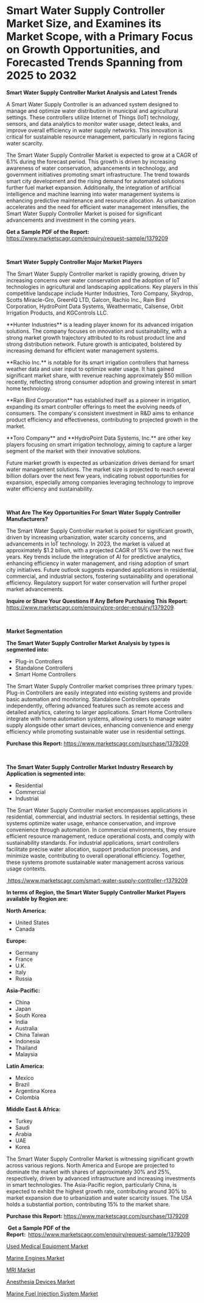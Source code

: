 <p><h1>Smart Water Supply Controller Market Size, and Examines its Market Scope, with a Primary Focus on Growth Opportunities, and Forecasted Trends Spanning from 2025 to 2032</h1></p><p><strong>Smart Water Supply Controller Market Analysis and Latest Trends</strong></p>
<p><p>A Smart Water Supply Controller is an advanced system designed to manage and optimize water distribution in municipal and agricultural settings. These controllers utilize Internet of Things (IoT) technology, sensors, and data analytics to monitor water usage, detect leaks, and improve overall efficiency in water supply networks. This innovation is critical for sustainable resource management, particularly in regions facing water scarcity.</p><p>The Smart Water Supply Controller Market is expected to grow at a CAGR of 6.1% during the forecast period. This growth is driven by increasing awareness of water conservation, advancements in technology, and government initiatives promoting smart infrastructure. The trend towards smart city development and the rising demand for automated solutions further fuel market expansion. Additionally, the integration of artificial intelligence and machine learning into water management systems is enhancing predictive maintenance and resource allocation. As urbanization accelerates and the need for efficient water management intensifies, the Smart Water Supply Controller Market is poised for significant advancements and investment in the coming years.</p></p>
<p><strong>Get a Sample PDF of the Report:&nbsp;</strong> <a href="https://www.marketscagr.com/enquiry/request-sample/1379209?utm_campaign=2012&utm_medium=2&utm_source=Github&utm_content=ia&utm_term=11042025&utm_id=smart-water-supply-controller">https://www.marketscagr.com/enquiry/request-sample/1379209</a></p>
<p>&nbsp;</p>
<p><strong>Smart Water Supply Controller Major Market Players</strong></p>
<p><p>The Smart Water Supply Controller market is rapidly growing, driven by increasing concerns over water conservation and the adoption of IoT technologies in agricultural and landscaping applications. Key players in this competitive landscape include Hunter Industries, Toro Company, Skydrop, Scotts Miracle-Gro, GreenIQ LTD, Galcon, Rachio Inc., Rain Bird Corporation, HydroPoint Data Systems, Weathermatic, Calsense, Orbit Irrigation Products, and KGControls LLC.</p><p>**Hunter Industries** is a leading player known for its advanced irrigation solutions. The company focuses on innovation and sustainability, with a strong market growth trajectory attributed to its robust product line and strong distribution network. Future growth is anticipated, bolstered by increasing demand for efficient water management systems.</p><p>**Rachio Inc.** is notable for its smart irrigation controllers that harness weather data and user input to optimize water usage. It has gained significant market share, with revenue reaching approximately $50 million recently, reflecting strong consumer adoption and growing interest in smart home technology.</p><p>**Rain Bird Corporation** has established itself as a pioneer in irrigation, expanding its smart controller offerings to meet the evolving needs of consumers. The company's consistent investment in R&D aims to enhance product efficiency and effectiveness, contributing to projected growth in the market.</p><p>**Toro Company** and **HydroPoint Data Systems, Inc.** are other key players focusing on smart irrigation technology, aiming to capture a larger segment of the market with their innovative solutions.</p><p>Future market growth is expected as urbanization drives demand for smart water management solutions. The market size is projected to reach several billion dollars over the next few years, indicating robust opportunities for expansion, especially among companies leveraging technology to improve water efficiency and sustainability.</p></p>
<p>&nbsp;</p>
<p><strong>What Are The Key Opportunities For Smart Water Supply Controller Manufacturers?</strong></p>
<p><p>The Smart Water Supply Controller market is poised for significant growth, driven by increasing urbanization, water scarcity concerns, and advancements in IoT technology. In 2023, the market is valued at approximately $1.2 billion, with a projected CAGR of 15% over the next five years. Key trends include the integration of AI for predictive analytics, enhancing efficiency in water management, and rising adoption of smart city initiatives. Future outlook suggests expanded applications in residential, commercial, and industrial sectors, fostering sustainability and operational efficiency. Regulatory support for water conservation will further propel market advancements.</p></p>
<p><strong>Inquire or Share Your Questions If Any Before Purchasing This Report:</strong> <a href="https://www.marketscagr.com/enquiry/pre-order-enquiry/1379209?utm_campaign=2012&utm_medium=2&utm_source=Github&utm_content=ia&utm_term=11042025&utm_id=smart-water-supply-controller">https://www.marketscagr.com/enquiry/pre-order-enquiry/1379209</a></p>
<p>&nbsp;</p>
<p><strong>Market Segmentation</strong></p>
<p><strong>The Smart Water Supply Controller Market Analysis by types is segmented into:</strong></p>
<p><ul><li>Plug-in Controllers</li><li>Standalone Controllers</li><li>Smart Home Controllers</li></ul></p>
<p><p>The Smart Water Supply Controller market comprises three primary types. Plug-in Controllers are easily integrated into existing systems and provide basic automation and monitoring. Standalone Controllers operate independently, offering advanced features such as remote access and detailed analytics, catering to larger applications. Smart Home Controllers integrate with home automation systems, allowing users to manage water supply alongside other smart devices, enhancing convenience and energy efficiency while promoting sustainable water use in residential settings.</p></p>
<p><strong>Purchase this Report:&nbsp;</strong><a href="https://www.marketscagr.com/purchase/1379209?utm_campaign=2012&utm_medium=2&utm_source=Github&utm_content=ia&utm_term=11042025&utm_id=smart-water-supply-controller">https://www.marketscagr.com/purchase/1379209</a></p>
<p>&nbsp;</p>
<p><strong>The Smart Water Supply Controller Market Industry Research by Application is segmented into:</strong></p>
<p><ul><li>Residential</li><li>Commercial</li><li>Industrial</li></ul></p>
<p><p>The Smart Water Supply Controller market encompasses applications in residential, commercial, and industrial sectors. In residential settings, these systems optimize water usage, enhance conservation, and improve convenience through automation. In commercial environments, they ensure efficient resource management, reduce operational costs, and comply with sustainability standards. For industrial applications, smart controllers facilitate precise water allocation, support production processes, and minimize waste, contributing to overall operational efficiency. Together, these systems promote sustainable water management across various usage contexts.</p></p>
<p><a href="https://www.marketscagr.com/smart-water-supply-controller-r1379209?utm_campaign=2012&utm_medium=2&utm_source=Github&utm_content=ia&utm_term=11042025&utm_id=smart-water-supply-controller">&nbsp;https://www.marketscagr.com/smart-water-supply-controller-r1379209</a></p>
<p><strong>In terms of Region, the Smart Water Supply Controller Market Players available by Region are:</strong></p>
<p>
    <p> <strong> North America: </strong>
        <ul>
            <li>United States</li>
            <li>Canada</li>
        </ul>
        </p> 
    <p> <strong> Europe: </strong>
        <ul>
            <li>Germany</li>
            <li>France</li>
            <li>U.K.</li>
            <li>Italy</li>
            <li>Russia</li>
        </ul>
        </p> 
    <p> <strong> Asia-Pacific: </strong>
        <ul>
            <li>China</li>
            <li>Japan</li>
            <li>South Korea</li>
            <li>India</li>
            <li>Australia</li>
            <li>China Taiwan</li>
            <li>Indonesia</li>
            <li>Thailand</li>
            <li>Malaysia</li>
        </ul>
        </p> 
    <p> <strong> Latin America: </strong>
        <ul>
            <li>Mexico</li>
            <li>Brazil</li>
            <li>Argentina Korea</li>
            <li>Colombia</li>
        </ul>
        </p> 
    <p> <strong> Middle East & Africa: </strong>
        <ul>
            <li>Turkey</li>
            <li>Saudi</li>
            <li>Arabia</li>
            <li>UAE</li>
            <li>Korea</li>
        </ul>
    </p>
    </p>
<p><p>The Smart Water Supply Controller Market is witnessing significant growth across various regions. North America and Europe are projected to dominate the market with shares of approximately 30% and 25%, respectively, driven by advanced infrastructure and increasing investments in smart technologies. The Asia-Pacific region, particularly China, is expected to exhibit the highest growth rate, contributing around 30% to market expansion due to urbanization and water scarcity issues. The USA holds a substantial portion, contributing 15% to the market share.</p></p>
<p><strong>Purchase this Report: </strong><a href="https://www.marketscagr.com/purchase/1379209?utm_campaign=2012&utm_medium=2&utm_source=Github&utm_content=ia&utm_term=11042025&utm_id=smart-water-supply-controller">https://www.marketscagr.com/purchase/1379209</a></p>
<p>&nbsp;<strong>Get a Sample PDF of the Report:&nbsp;&nbsp;</strong><a href="https://www.marketscagr.com/enquiry/request-sample/1379209?utm_campaign=2012&utm_medium=2&utm_source=Github&utm_content=ia&utm_term=11042025&utm_id=smart-water-supply-controller">https://www.marketscagr.com/enquiry/request-sample/1379209</a></p>
<p><strong></strong></p>
<p><p><a href="https://www.linkedin.com/pulse/used-medical-equipment-industry-trends-report-analyzing-growth-jlz3f?utm_campaign=2012&utm_medium=2&utm_source=Github&utm_content=ia&utm_term=11042025&utm_id=smart-water-supply-controller">Used Medical Equipment Market</a></p><p><a href="https://github.com/rempemelon5k/Market-Research-Report-List-1/blob/main/marine-engines-market.md?utm_campaign=2012&utm_medium=2&utm_source=Github&utm_content=ia&utm_term=11042025&utm_id=smart-water-supply-controller">Marine Engines Market</a></p><p><a href="https://www.linkedin.com/pulse/mri-market-evolution-global-trends-regional-dynamics-2025--pezgf?utm_campaign=2012&utm_medium=2&utm_source=Github&utm_content=ia&utm_term=11042025&utm_id=smart-water-supply-controller">MRI Market</a></p><p><a href="https://www.linkedin.com/pulse/anesthesia-devices-market-size-growth-7-cagr-from-2025-2032-lzprf?utm_campaign=2012&utm_medium=2&utm_source=Github&utm_content=ia&utm_term=11042025&utm_id=smart-water-supply-controller">Anesthesia Devices Market</a></p><p><a href="https://github.com/yardemuongz5/Market-Research-Report-List-1/blob/main/marine-fuel-injection-system-market.md?utm_campaign=2012&utm_medium=2&utm_source=Github&utm_content=ia&utm_term=11042025&utm_id=smart-water-supply-controller">Marine Fuel Injection System Market</a></p></p>